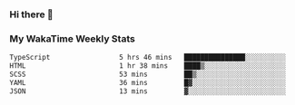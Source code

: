 ### Hi there 👋

<!--
**royschrauwen/royschrauwen** is a ✨ _special_ ✨ repository because its `README.md` (this file) appears on your GitHub profile.

Here are some ideas to get you started:

- 🔭 I’m currently working on ...
- 🌱 I’m currently learning ...
- 👯 I’m looking to collaborate on ...
- 🤔 I’m looking for help with ...
- 💬 Ask me about ...
- 📫 How to reach me: ...
- 😄 Pronouns: ...
- ⚡ Fun fact: ...
-->


### My WakaTime Weekly Stats
<!--START_SECTION:waka-->

```txt
TypeScript                 5 hrs 46 mins   ███████████████░░░░░░░░░░   60.58 %
HTML                       1 hr 38 mins    ████▒░░░░░░░░░░░░░░░░░░░░   17.27 %
SCSS                       53 mins         ██▒░░░░░░░░░░░░░░░░░░░░░░   09.29 %
YAML                       36 mins         █▓░░░░░░░░░░░░░░░░░░░░░░░   06.37 %
JSON                       13 mins         ▓░░░░░░░░░░░░░░░░░░░░░░░░   02.43 %
```

<!--END_SECTION:waka-->
